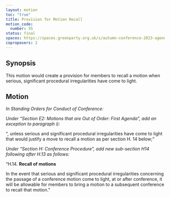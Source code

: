 ```yaml
---
layout: motion
toc: "true"
title: Provision for Motion Recall
motion_code:
  number: 55
status: final
spaces: https://spaces.greenparty.org.uk/s/autumn-conference-2023-agenda-forum/post/post/view?id=11008
coproposers: 2
---
```

## **Synopsis**

This motion would create a provision for members to recall a motion when serious, significant procedural irregularities have come to light.

## **Motion**

*In Standing Orders for Conduct of Conference:*

*Under “Section E2: Motions that are Out of Order: First Agenda”, add an exception to paragraph i):*

“, unless serious and significant procedural irregularities have come to light that would justify a move to recall a motion as per section H. 14 below;”

*Under “Section H: Conference Procedure”, add new sub-section H14 following after H.13 as follows:*

“H.14. **Recall of motions**

In the event that serious and significant procedural irregularities concerning the passage of a conference motion come to light, at or after conference, it will be allowable for members to bring a motion to a subsequent conference to recall that motion.”